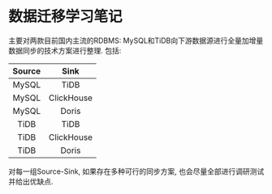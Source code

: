 # 数据迁移学习笔记

主要对两款目前国内主流的RDBMS: MySQL和TiDB向下游数据源进行全量加增量数据同步的技术方案进行整理. 包括:

| Source | Sink |
|:---:|:---:|
| MySQL | TiDB |
| MySQL | ClickHouse |
| MySQL | Doris |
| TiDB | TiDB |
| TiDB | ClickHouse |
| TiDB | Doris |

对每一组Source-Sink, 如果存在多种可行的同步方案, 也会尽量全部进行调研测试并给出优缺点.

